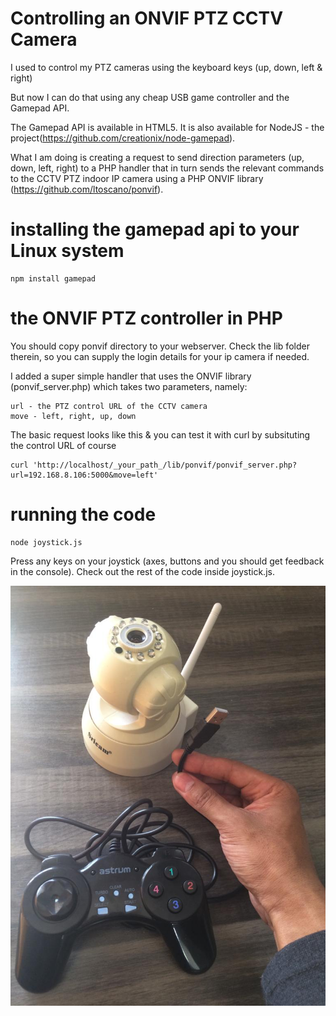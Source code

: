 # Controlling an ONVIF PTZ CCTV Camera
I used to control my PTZ cameras using the keyboard keys (up, down, left & right)

But now I can do that using any cheap USB game controller and the Gamepad API.

The Gamepad API is available in HTML5. It is also available for NodeJS - the project(https://github.com/creationix/node-gamepad).

What I am doing is creating a request to send direction parameters (up, down, left, right) to a PHP handler that in turn sends the relevant commands to the CCTV PTZ indoor IP camera using a PHP ONVIF library (https://github.com/ltoscano/ponvif).

# installing the gamepad api to your Linux system
```
npm install gamepad
```
# the ONVIF PTZ controller in PHP
You should copy ponvif directory to your webserver. 
Check the lib folder therein, so you can supply the login details for your ip camera if needed. 

I added a super simple handler that uses the ONVIF library (ponvif_server.php) which takes two parameters, namely:
```
url - the PTZ control URL of the CCTV camera
move - left, right, up, down
```
The basic request looks like this & you can test it with curl by subsituting the control URL of course
```
curl 'http://localhost/_your_path_/lib/ponvif/ponvif_server.php?url=192.168.8.106:5000&move=left'
```
# running the code
```
node joystick.js
```
Press any keys on your joystick (axes, buttons and you should get feedback in the console). 
Check out the rest of the code inside joystick.js.

![my generic USB game controller](https://github.com/wilwad/game-pad-api-cctv-ptz/blob/master/ipcam-gameapi.jpeg)
